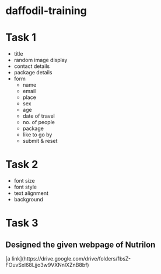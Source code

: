 # daffodil-training

# Task 1 
- title
- random image display
- contact details
- package details
- form
    - name
    - email
    - place
    - sex
    - age
    - date of travel
    - no. of people
    - package
    - like to go by
    - submit & reset

# Task 2
- font size
- font style
- text alignment
- background

# Task 3
<h2>Designed the given webpage of Nutrilon</h2> [a link](https://drive.google.com/drive/folders/1bsZ-FOuvSxl68Ljjo3w9VXNnlXZnB8bf)
